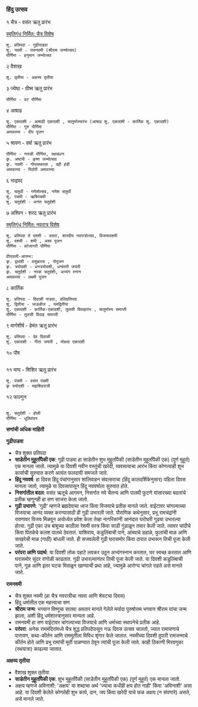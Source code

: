 
### हिंदु उत्सव

१ चैत्र - वसंत ऋतु प्रारंभ

[स्मृतिगंध निर्मित: चैत्र विशेष](https://www.youtube.com/watch?v=9YA6t4joyoA)
```
शु. प्रतिपदा - गुढीपाडवा
शु. नवमी - रामनवमी (श्रीराम जन्मोत्सव)
पौर्णिमा - हनुमान जन्मोत्सव
```

२ वैशाख
```
शु. तृतीया - अक्षय्य तृतीया
```

३ ज्येष्ठ - ग्रीष्म ऋतु प्रारंभ
```
पौर्णिमा - वट पौर्णिमा
```

४ आषाढ
```
शु. एकादशी - आषाढी एकादशी , चातुर्मास्यारंभ (आषाढ शु. एकादशी - कार्तिक शु. एकादशी)
पौर्णिमा - गुरु पौर्णिमा
अमावस्या - दीप पूजन
```

५ श्रावण - वर्षा ऋतु प्रारंभ
```
पौर्णिमा - नारळी पौर्णिमा, रक्षाबंधन
कृ. अष्टमी - कृष्ण जन्मोत्सव
कृ. नवमी - गोपाळकाला , दही हंडी
अमावस्या - पिठोरी अमावस्या
```

६ भाद्रपद
```
शु. चतुर्थी - गणेशोत्सव, गणेश चतुर्थी
शु. पंचमी - ऋषिपंचमी
शु. चतुर्दशी - अनंत चतुर्दशी
```

७ अश्विन - शरद ऋतु प्रारंभ

[स्मृतिगंध निर्मित: नवरात्र विशेष](https://www.youtube.com/watch?v=SOhBzdAtwp4)
```
शु. प्रतिपदा ते दशमी - दसरा, शारदीय नवरात्रोत्सव, विजयादशमी
शु. दशमी - शमी , अश्व पूजन
पौर्णिमा - कोजागरी पौर्णिमा

दीपावली-आरम्भ:
कृ. द्वादशी - वसुबारस , गोपूजन
कृ. त्रयोदशी - धनत्रयोदशी, धन्वंतरी जयंती
कृ. चतुर्दशी - नरक चतुर्दशी, अभ्यंग स्नान
अमावस्या - लक्ष्मी पूजन 
```

८ कार्तिक
```
शु. प्रतिपदा - दिवाळी पाडवा, बलिप्रतिपदा
शु. द्वितीया - भाऊबीज , यमद्वितीया
शु. एकादशी - कार्तिक-एकादशी, तुलसी विवाहारंभ , चातुर्मास्य समाप्ती
पौर्णिमा - तुलसी विवाह समाप्ती
```

९ मार्गशीर्ष - हेमंत ऋतु प्रारंभ
```
शु. प्रतिपदा - देव दिवाळी
शु. एकादशी - गीता जयंती , मोक्षदा एकादशी
```


१० पौष
```

```


११ माघ - शिशिर ऋतु प्रारंभ
```
शु. पंचमी - वसंत पंचमी
कृ त्रयोदशी - महाशिवरात्री
```



१२ फाल्गुन
```

शु. चतुर्दशी - होळी
पौर्णिमा - धूलिवंदन

```

**सणांची अधिक माहिती**

**गुढीपाडवा**

- चैत्र शुक्ल प्रतिपदा
- **साडेतीन मुहूर्तांपैकी एक**: गुढी पाडवा हा साडेतीन शुभ मुहूर्तांपैकी (साडेतीन मुहूर्तांपैकी एक) (पूर्ण मुहूर्त) एक मानला जातो. त्यामुळे या दिवशी नवीन वस्तूंची खरेदी, व्यवसायाचा आरंभ किंवा कोणत्याही शुभ कार्याची सुरुवात करणे अत्यंत फलदायी समजले जाते.
- **हिंदू नववर्ष**: हा दिवस हिंदू पंचांगानुसार शालिवाहन संवत्सराचा (हिंदू कालदर्शिकेनुसार) पहिला दिवस मानला जातो, त्यामुळे या दिवसापासून हिंदू नववर्षाला सुरुवात होते.
- **निसर्गातील बदल**: वसंत ऋतूचे आगमन, निसर्गात नवे चैतन्य आणि पालवी फुटणे यांसारख्या बदलांचे प्रतीक म्हणूनही हा सण साजरा केला जातो.
- **गुढी उभारणे**: 'गुढी' म्हणजे ब्रह्मदेवाचा ध्वज किंवा विजयाचे प्रतीक मानले जाते. वाईटावर चांगल्याच्या विजयाचा आनंद व्यक्त करण्यासाठी ही गुढी उभारली जाते. पौराणिक कथेनुसार, प्रभू रामचंद्रांनी रावणावर विजय मिळवून अयोध्येत प्रवेश केला तेव्हा नागरिकांनी आनंदात घरोघरी गुढ्या उभारल्या होत्या. गुढी एका उंच बांबूच्या काठीला रेशमी वस्त्र किंवा साडी गुंडाळून तयार केली जाते. त्यावर चांदीचे किंवा पितळेचे कलश पालथे ठेवतात. याशिवाय, कडुलिंबाची पाने, आंब्याचे डहाळे, फुलांची माळ आणि साखरेची माळ (गाठी) बांधली जाते. ही सजवलेली गुढी घरासमोर किंवा दारात उभारून तिची पूजा केली जाते.
- **परंपरा आणि पदार्थ**: या दिवशी लोक पहाटे लवकर उठून अभ्यंगस्नान करतात, घर स्वच्छ करतात आणि घरासमोर सुंदर रांगोळी काढतात. गुढी उभारल्यानंतर तिची पूजा केली जाते. या दिवशी कडुलिंबाची पाने, गूळ आणि इतर घटक मिसळून खाण्याची प्रथा आहे, ज्यामुळे आरोग्य चांगले राहते असे मानले जाते.

**रामनवमी**

- चैत्र शुक्ल नवमी (हा चैत्र नवरात्रीचा नववा आणि शेवटचा दिवस)
- हिंदू धर्मातील एक महत्त्वाचा सण
- **श्रीराम जन्म**: भगवान विष्णूचा सातवा अवतार मानले गेलेले मर्यादा पुरुषोत्तम भगवान श्रीराम यांचा जन्म झाला, अशी हिंदू धर्मशास्त्रानुसार मान्यता आहे.
- रामनवमी हा सण वाईटावर चांगल्याच्या विजयाचे आणि धर्माच्या स्थापनेचे प्रतीक आहे.
- **परंपरा**: अनेक राममंदिरांमध्ये चैत्र शुद्ध प्रतिपदेपासून नऊ दिवस उत्सव चालतो, ज्यात रामायणाचे पारायण, कथा-कीर्तन आणि राममूर्तीला विविध शृंगार केले जातात. नवमीच्या दिवशी दुपारी रामजन्माचे कीर्तन होते आणि प्रभू रामांची मूर्ती पाळण्यात ठेवून त्यांची पूजा केली जाते. काही ठिकाणी मिरवणुका (रथयात्रा) काढल्या जातात.


**अक्षय्य तृतीया**

- वैशाख शुक्ल तृतीया
- **साडेतीन मुहूर्तांपैकी एक**: शुभ मुहूर्तांपैकी (साडेतीन मुहूर्तांपैकी एक) (पूर्ण मुहूर्त) एक मानला जातो.
- अक्षय म्हणजे अविनाशी: 'अक्षय' या शब्दाचा अर्थ 'ज्याचा कधीही क्षय होत नाही' किंवा 'अविनाशी' असा आहे. या दिवशी केलेले कोणतेही शुभ कार्य, दान, जप किंवा खरेदी याचे फळ अक्षय (न संपणारे) असते, असे मानले जाते.
